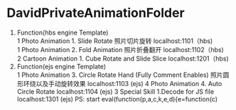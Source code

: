 # DavidPrivateAnimationFolder
1. Function(hbs engine Template)                                                                                                   
   1 Photo Animation 1. Slide Rotate 照片切片旋转                                   localhost:1101（hbs)                             
   1 Photo Animation 2. Fold Animation 照片折叠翻开                                 localhost:1102（hbs)                             
   2 Cartoon Animation 1. Cube Rotate and Slide Slice                             localhost:1201（hbs)                             
2. Function(ejs engine Template)                                                                                                   
   1 Photo Animation 
   3. Circle Rotate Hand (Fully Comment Enables) 照片圆形环绕以及手动旋转效果         localhost:1103 (ejs)
   4 Photo Animation 4. Auto Circle Rotate                                        localhost:1104 (ejs)
3 Special Skill 1.Decode for JS file                                              localhost:1301 (ejs)
PS: start eval(function(p,a,c,k,e,d){e=function(c)
 

